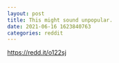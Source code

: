 ```yaml
--- 
layout: post 
title: This might sound unpopular. 
date: 2021-06-16 1623840763 
categories: reddit 
--- 
```

https://redd.it/o122sj